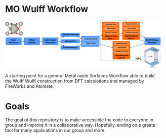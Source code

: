 # MO Wulff Workflow

![workflow](img/mo_wulff_workflow.png)

A starting point for a general Metal oxide Surfaces Workflow able to build the Wulff
Wulff construction from DFT calculations and managed by FireWorks and Atomate.

# Goals

The goal of this repository is to make accessible the code to everyone in group and
improve it in a collaborative way. Hopefully, ending on a greate tool for many applications
in our group and more.

